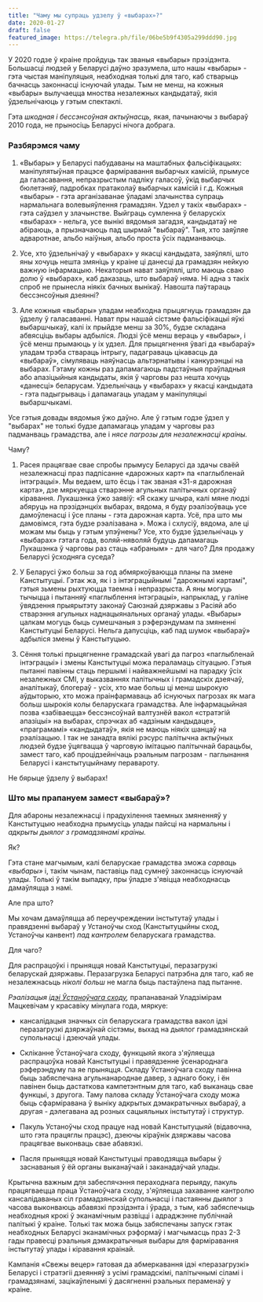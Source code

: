 ```yaml
---
title: "Чаму мы супраць удзелу ў «выбарах»?"
date: 2020-01-27
draft: false
featured_image: https://telegra.ph/file/06be5b9f4305a299ddd90.jpg
---
```


У 2020 годзе ў краіне пройдуць так званыя «выбары» прэзідэнта. Большасці людзей у Беларусі даўно зразумела, што нашы «выбары» - гэта чыстая маніпуляцыя, неабходная толькі для таго, каб стварыць бачнасць законнасці існуючай улады. Тым не менш, на кожныя «выбары» вылучаецца мноства незалежных кандыдатаў, якія ўдзельнічаюць у гэтым спектаклі.

Гэта *шкодная і бессэнсоўная актыўнасць,* якая, пачынаючы з выбараў 2010 года, не прыносіць Беларусі нічога добрага.

### Разбярэмся чаму

1. «Выбары» у Беларусі пабудаваны на маштабных фальсіфікацыях: маніпулятыўная працэсе фарміравання выбарчых камісій, прымусе да галасавання, непразрыстым падліку галасоў, ўкід выбарчых бюлетэняў, падробках пратаколаў выбарчых камісій і г.д. Кожныя «выбары» - гэта арганізаванае ўладамі злачынства супраць нармальнага волевыяўлення грамадзян. Удзел у такіх «выбарах» - гэта саўдзел у злачынстве. Выйграць сумленна ў беларускіх «выбарах» - нельга, усе вынікі вядомыя загадзя, кандыдатаў не абіраюць, а прызначаюць пад шырмай "выбараў". Тыя, хто заяўляе адваротнае, альбо наіўныя, альбо проста ўсіх падманваюць.

2. Усе, хто ўдзельнічаў у «выбарах» у якасці кандыдата, заяўлялі, што яны хочуць нешта змяніць у краіне ці данесці да грамадзян нейкую важную інфармацыю. Некаторыя нават заяўлялі, што маюць сваю долю ў «выбарах», каб даказаць, што выбараў няма. Ні адна з такіх спроб не прынесла ніякіх бачных вынікаў. Навошта паўтараць бессэнсоўныя дзеянні?

3. Але кожныя «выбары» уладам неабходна прыцягнуць грамадзян да ўдзелу ў галасаванні. Нават пры нашай сістэме фальсіфікацыі яўкі выбаршчыкаў, калі іх прыйдзе менш за 30%, будзе складана абвясціць выбары адбыліся. Людзі ўсё менш вераць у «выбары», і ўсё менш прымаюць у іх удзел. Для прыцягнення ўвагі да «выбараў» уладам трэба ствараць інтрыгу, падаграваць цікавасць да «выбараў», сімуляваць наяўнасць альтэрнатывы і канкурэнцыі на выбарах. Гэтаму кожны раз дапамагаюць падстаўныя праўладныя або апазіцыйныя кандыдаты, якія ў чарговы раз нешта хочуць «данесці» беларусам. Удзельнічаць у «выбарах» у якасці кандыдата - гэта падыгрываць і дапамагаць уладам у маніпуляцыі выбаршчыкамі.

Усе гэтыя довады вядомыя ўжо даўно. Але ў гэтым годзе ўдзел у "выбарах" не толькі будзе дапамагаць уладам у чарговы раз падманваць грамадства, але і *нясе пагрозы для незалежнасці краіны.*

Чаму?

1. Расея працягвае свае спробы прымусу Беларусі да здачы сваёй незалежнасці праз падпісанне «дарожных карт» па «паглыбленай інтэграцыі». Мы ведаем, што ёсць і так званая «31-я дарожная карта», дзе мяркуецца стварэнне агульных палітычных органаў кіравання. Лукашэнка ўжо заявіў: «Я скажу шчыра, калі мяне людзі абяруць на прэзідэнцкіх выбарах, вядома, я буду рэалізоўваць усе дамоўленасці і ўсе планы - гэта дарожная карта. Усё, пра што мы дамовімся, гэта будзе рэалізавана ». Можа і схлусіў, вядома, але ці можам мы быць у гэтым упэўнены? Усе, хто будзе ўдзельнічаць у «выбарах» гэтага года, воляй-няволяй будуць дапамагаць Лукашэнка ў чарговы раз стаць «абраным» - для чаго? Для продажу Беларусі ўсходняга суседа?

2. У Беларусі ўжо больш за год абмяркоўваюцца планы па змене Канстытуцыі. Гэтак жа, як і з інтэграцыйнымі "дарожнымі картамі", гэтыя зьмены рыхтуюцца таемна і непразрыста. А яны могуць тычыцца і пытанняў «паглыблення інтэграцыі», напрыклад, у галіне ўвядзення прыярытэту законаў Саюзнай дзяржавы з Расіяй або стварэння агульных наднацыянальных органаў улады. «Выбары» цалкам могуць быць сумешчаныя з рэферэндумам па змяненні Канстытуцыі Беларусі. Нельга дапусціць, каб пад шумок «выбараў» адбыліся змены ў Канстытуцыю.

3. Сёння толькі прыцягненне грамадскай увагі да пагроз «паглыбленай інтэграцыі» і змены Канстытуцыі можа пераламаць сітуацыю. Гэтыя пытанні павінны стаць першымі і найважнейшымі на парадку ўсіх незалежных СМІ, у выказваннях палітычных і грамадскіх дзеячаў, аналітыкаў, блогераў - усіх, хто мае больш ці менш шырокую аўдыторыю, хто можа праінфармаваць аб існуючых пагрозах як мага больш шырокія колы беларускага грамадства. Але інфармацыйная позва «забіваецца» бессэнсоўнай валтузнёй вакол «стратэгій апазіцыі» на выбарах, спрэчках аб «адзіным кандыдаце», «праграмамі» «кандыдатаў», якія не маюць ніякіх шанцаў на рэалізацыю. І так не занадта вялікі рэсурс палітычна актыўных людзей будзе ўцягвацца ў чарговую імітацыю палітычнай барацьбы, замест таго, каб процідзейнічаць рэальным пагрозам - паглынання Беларусі і канстытуцыйнаму перавароту.

Не бярыце ўдзелу ў выбарах!

### Што мы прапануем замест «выбараў»?

Для абароны незалежнасці і прадухілення таемных змяненняў у Канстытуцыю неабходна прымусіць улады пайсці на нармальны і *адкрыты дыялог з грамадзянамі краіны.*

Як?

Гэта стане магчымым, калі беларускае грамадства зможа *сарваць «выбары»* і, такім чынам, паставіць пад сумнеў законнасць існуючай улады. Толькі ў такім выпадку, пры ўладзе з'явіцца неабходнасць дамаўляцца з намі.

Але пра што?

Мы хочам дамаўляцца аб переучреждении інстытутаў улады і правядзенні выбараў у Устаноўчы сход (Канстытуцыйны сход, Устаноўчы канвент) *пад кантролем* беларускага грамадства.

Для чаго?

Для распрацоўкі і прыняцця новай Канстытуцыі, перазагрузкі беларускай дзяржавы. Перазагрузка Беларусі патрэбна для таго, каб яе незалежнасьць *ніколі больш* не магла быць пастаўлена пад пытанне.

*Рэалізацыя [ідэі Ўстаноўчага сходу](https://cet.eurobelarus.info/ru/news/2019/12/16/uchreditel-noe-sobranie-2020-chast-1-konstitutsiya.html),* прапанаванай Уладзімірам Мацкевічам у красавіку мінулага года, мяркуе:

- кансалідацыя значных сіл беларускага грамадства вакол ідэі перазагрузкі дзяржаўнай сістэмы, выхад на дыялог грамадзянскай супольнасці і дзеючай улады.

- Скліканне Ўстаноўчага сходу, функцыяй якога з'яўляецца распрацоўка новай Канстытуцыі і правядзенне ўсенароднага рэферэндуму па яе прыняцця. Складу Ўстаноўчага сходу павінна быць забяспечана агульнанароднае давер, з аднаго боку, і ён павінен быць дастаткова кампетэнтным для таго, каб выканаць свае функцыі, з другога. Таму палова складу Ўстаноўчага сходу можа быць сфарміравана ў выніку адкрытых дэмакратычных выбараў, а другая - дэлегавана ад розных сацыяльных інстытутаў і структур.

- Пакуль Устаноўчы сход працуе над новай Канстытуцыяй (відавочна, што гэта працяглы працэс), дзеючы кіраўнік дзяржавы часова працягвае выконваць свае абавязкі.

- Пасля прыняцця новай Канстытуцыі праводзяцца выбары ў заснаваныя ў ёй органы выканаўчай і заканадаўчай улады.

Крытычна важным для забеспячэння пераходнага перыяду, пакуль працягваецца праца Ўстаноўчага сходу, з'яўляецца захаванне кантролю кансалідаваных сіл грамадзянскай супольнасці і пастаянны дыялог з часова выконваюць абавязкі прэзідэнта і ўрада, з тым, каб забяспечыць неабходныя крокі ў эканамічным развіцці і адраджэнне публічнай палітыкі ў краіне. Толькі так можа быць забяспечаны запуск гэтак неабходных Беларусі эканамічных рэформаў і магчымасць праз 2-3 гады правесці рэальныя дэмакратычныя выбары для фарміравання інстытутаў улады і кіравання краінай.

Кампанія «Свежы вецер» гатовая да абмеркавання ідэі «перазагрузкі» Беларусі і стратэгіі дзеянняў з усімі грамадскімі, палітычнымі сіламі і грамадзянамі, зацікаўленымі ў дасягненні рэальных пераменаў у краіне.
